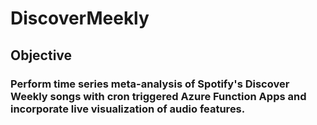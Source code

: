 # DiscoverMeekly
## Objective
### Perform time series meta-analysis of Spotify's Discover Weekly songs with cron triggered Azure Function Apps and incorporate live visualization of audio features. 